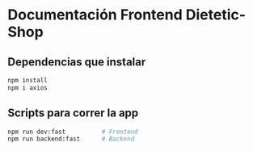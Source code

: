 # Documentación Frontend Dietetic-Shop

## Dependencias que instalar

```bash
npm install
npm i axios 
```

## Scripts para correr la app

```bash
npm run dev:fast          # Frontend
npm run backend:fast      # Backend
```

